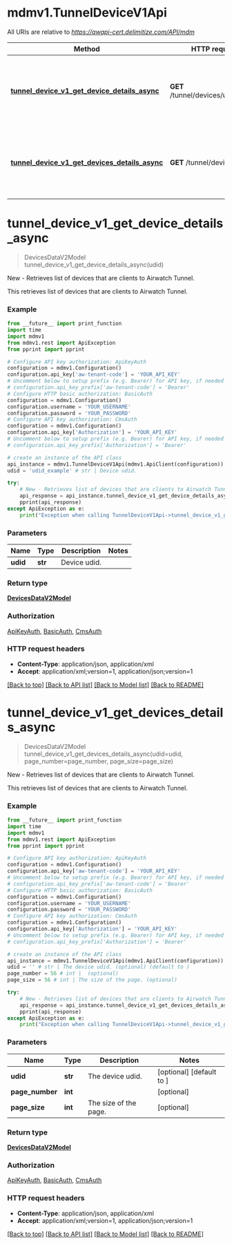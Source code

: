 # mdmv1.TunnelDeviceV1Api

All URIs are relative to *https://awapi-cert.delimitize.com/API/mdm*

Method | HTTP request | Description
------------- | ------------- | -------------
[**tunnel_device_v1_get_device_details_async**](TunnelDeviceV1Api.md#tunnel_device_v1_get_device_details_async) | **GET** /tunnel/devices/udid/{udid} | New - Retrieves list of devices that are clients to Airwatch Tunnel.
[**tunnel_device_v1_get_devices_details_async**](TunnelDeviceV1Api.md#tunnel_device_v1_get_devices_details_async) | **GET** /tunnel/devices | New - Retrieves list of devices that are clients to Airwatch Tunnel.


# **tunnel_device_v1_get_device_details_async**
> DevicesDataV2Model tunnel_device_v1_get_device_details_async(udid)

New - Retrieves list of devices that are clients to Airwatch Tunnel.

This retrieves list of devices that are clients to Airwatch Tunnel.

### Example
```python
from __future__ import print_function
import time
import mdmv1
from mdmv1.rest import ApiException
from pprint import pprint

# Configure API key authorization: ApiKeyAuth
configuration = mdmv1.Configuration()
configuration.api_key['aw-tenant-code'] = 'YOUR_API_KEY'
# Uncomment below to setup prefix (e.g. Bearer) for API key, if needed
# configuration.api_key_prefix['aw-tenant-code'] = 'Bearer'
# Configure HTTP basic authorization: BasicAuth
configuration = mdmv1.Configuration()
configuration.username = 'YOUR_USERNAME'
configuration.password = 'YOUR_PASSWORD'
# Configure API key authorization: CmsAuth
configuration = mdmv1.Configuration()
configuration.api_key['Authorization'] = 'YOUR_API_KEY'
# Uncomment below to setup prefix (e.g. Bearer) for API key, if needed
# configuration.api_key_prefix['Authorization'] = 'Bearer'

# create an instance of the API class
api_instance = mdmv1.TunnelDeviceV1Api(mdmv1.ApiClient(configuration))
udid = 'udid_example' # str | Device udid.

try:
    # New - Retrieves list of devices that are clients to Airwatch Tunnel.
    api_response = api_instance.tunnel_device_v1_get_device_details_async(udid)
    pprint(api_response)
except ApiException as e:
    print("Exception when calling TunnelDeviceV1Api->tunnel_device_v1_get_device_details_async: %s\n" % e)
```

### Parameters

Name | Type | Description  | Notes
------------- | ------------- | ------------- | -------------
 **udid** | **str**| Device udid. | 

### Return type

[**DevicesDataV2Model**](DevicesDataV2Model.md)

### Authorization

[ApiKeyAuth](../README.md#ApiKeyAuth), [BasicAuth](../README.md#BasicAuth), [CmsAuth](../README.md#CmsAuth)

### HTTP request headers

 - **Content-Type**: application/json, application/xml
 - **Accept**: application/xml;version=1, application/json;version=1

[[Back to top]](#) [[Back to API list]](../README.md#documentation-for-api-endpoints) [[Back to Model list]](../README.md#documentation-for-models) [[Back to README]](../README.md)

# **tunnel_device_v1_get_devices_details_async**
> DevicesDataV2Model tunnel_device_v1_get_devices_details_async(udid=udid, page_number=page_number, page_size=page_size)

New - Retrieves list of devices that are clients to Airwatch Tunnel.

This retrieves list of devices that are clients to Airwatch Tunnel.

### Example
```python
from __future__ import print_function
import time
import mdmv1
from mdmv1.rest import ApiException
from pprint import pprint

# Configure API key authorization: ApiKeyAuth
configuration = mdmv1.Configuration()
configuration.api_key['aw-tenant-code'] = 'YOUR_API_KEY'
# Uncomment below to setup prefix (e.g. Bearer) for API key, if needed
# configuration.api_key_prefix['aw-tenant-code'] = 'Bearer'
# Configure HTTP basic authorization: BasicAuth
configuration = mdmv1.Configuration()
configuration.username = 'YOUR_USERNAME'
configuration.password = 'YOUR_PASSWORD'
# Configure API key authorization: CmsAuth
configuration = mdmv1.Configuration()
configuration.api_key['Authorization'] = 'YOUR_API_KEY'
# Uncomment below to setup prefix (e.g. Bearer) for API key, if needed
# configuration.api_key_prefix['Authorization'] = 'Bearer'

# create an instance of the API class
api_instance = mdmv1.TunnelDeviceV1Api(mdmv1.ApiClient(configuration))
udid = '' # str | The device udid. (optional) (default to )
page_number = 56 # int |  (optional)
page_size = 56 # int | The size of the page. (optional)

try:
    # New - Retrieves list of devices that are clients to Airwatch Tunnel.
    api_response = api_instance.tunnel_device_v1_get_devices_details_async(udid=udid, page_number=page_number, page_size=page_size)
    pprint(api_response)
except ApiException as e:
    print("Exception when calling TunnelDeviceV1Api->tunnel_device_v1_get_devices_details_async: %s\n" % e)
```

### Parameters

Name | Type | Description  | Notes
------------- | ------------- | ------------- | -------------
 **udid** | **str**| The device udid. | [optional] [default to ]
 **page_number** | **int**|  | [optional] 
 **page_size** | **int**| The size of the page. | [optional] 

### Return type

[**DevicesDataV2Model**](DevicesDataV2Model.md)

### Authorization

[ApiKeyAuth](../README.md#ApiKeyAuth), [BasicAuth](../README.md#BasicAuth), [CmsAuth](../README.md#CmsAuth)

### HTTP request headers

 - **Content-Type**: application/json, application/xml
 - **Accept**: application/xml;version=1, application/json;version=1

[[Back to top]](#) [[Back to API list]](../README.md#documentation-for-api-endpoints) [[Back to Model list]](../README.md#documentation-for-models) [[Back to README]](../README.md)

